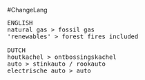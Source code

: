 #ChangeLang

<pre>
ENGLISH
natural gas > fossil gas
'renewables' > forest fires included

DUTCH
houtkachel > ontbossingskachel
auto > stinkauto / rookauto
electrische auto > auto
</pre>

